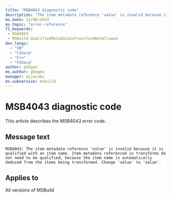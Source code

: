 ```yaml
---
title: "MSB4043 diagnostic code"
description: "The item metadata reference 'value' is invalid because it is qualified with an item name. Item metadata referenced in transforms do not need to be qualified, because the item name is automatically deduced from the items being transformed. Change 'value' to 'value'."
ms.date: 12/06/2024
ms.topic: "error-reference"
f1_keywords:
 - MSB4043
 - MSBuild.QualifiedMetadataInTransformNotAllowed
dev_langs:
  - "VB"
  - "CSharp"
  - "C++"
  - "FSharp"
author: ghogen
ms.author: ghogen
manager: mijacobs
ms.subservice: msbuild
---
```


# MSB4043 diagnostic code

<!-- :::ErrorDefinitionDescription::: -->
<!-- :::editable-content name="introDescription"::: -->
This article describes the MSB4043 error code.
<!-- :::editable-content-end::: -->

## Message text

`MSB4043: The item metadata reference 'value' is invalid because it is qualified with an item name. Item metadata referenced in transforms do not need to be qualified, because the item name is automatically deduced from the items being transformed. Change 'value' to 'value'.`

<!-- :::editable-content name="postOutputDescription"::: -->
<!--
{StrBegin="MSB4043: "}UE: This message is shown when the user does something like this: @(foo->'%(foo.metadata)'). There is no need to specify
    "foo.metadata", because "foo" is automatically deduced. In corollary, "bar.metadata" is not allowed either, where "bar" is a different
    item list type.
-->
<!-- :::editable-content-end::: -->
<!-- :::ErrorDefinitionDescription-end::: -->

## Applies to

All versions of MSBuild
